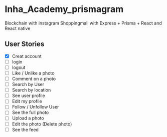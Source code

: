 # Inha_Academy_prismagram

Blockchain with instagram Shoppingmall with Express + Prisma + React and React native

## User Stories

- [x] Creat account
- [ ] login
- [ ] logout
- [ ] Like / Unlike a photo
- [ ] Comment on a photo
- [ ] Search by User
- [ ] Search by location
- [ ] See user profile
- [ ] Edit my profile
- [ ] Follow / Unfollow User
- [ ] See the full photo
- [ ] Upload a photo
- [ ] Edit the photo (Delete photo)
- [ ] See the feed